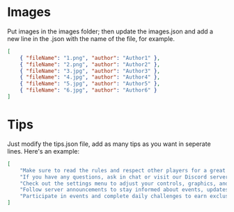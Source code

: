 # Images
Put images in the images folder; then update the images.json and add a new line in the .json with the name of the file, for example. 

```json
[
    { "fileName": "1.png", "author": "Author1" },
    { "fileName": "2.png", "author": "Author2" },
    { "fileName": "3.jpg", "author": "Author3" },
    { "fileName": "4.jpg", "author": "Author4" },
    { "fileName": "5.jpg", "author": "Author5" },
    { "fileName": "6.jpg", "author": "Author6" }
]
```

# Tips
Just modify the tips.json file, add as many tips as you want in seperate lines. Here's an example: 

```json
[
    "Make sure to read the rules and respect other players for a great experience.",
    "If you have any questions, ask in chat or visit our Discord server for assistance.",
    "Check out the settings menu to adjust your controls, graphics, and keybinds for optimal gameplay.",
    "Follow server announcements to stay informed about events, updates, and new features!",
    "Participate in events and complete daily challenges to earn exclusive in-game rewards."
]
```
